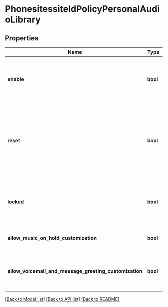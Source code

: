 # PhonesitessiteIdPolicyPersonalAudioLibrary

## Properties
Name | Type | Description | Notes
------------ | ------------- | ------------- | -------------
**enable** | **bool** | Allow users to access, share, download, or delete voicemail and/or videomail. | [optional] 
**reset** | **bool** | Whether the current settings will use the phone account&#x27;s settings (applicable if the current settings are using the new policy framework). | [optional] 
**locked** | **bool** | Whether the senior administrator allows users to modify the current settings. | [optional] 
**allow_music_on_hold_customization** | **bool** | Whether to allow music on hold customization. | [optional] 
**allow_voicemail_and_message_greeting_customization** | **bool** | Whether to allow voicemail and message greeting customization. | [optional] 

[[Back to Model list]](../README.md#documentation-for-models) [[Back to API list]](../README.md#documentation-for-api-endpoints) [[Back to README]](../README.md)

